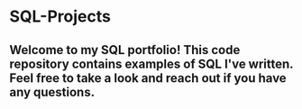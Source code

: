 # SQL-Projects
## Welcome to my SQL portfolio! This code repository contains examples of SQL I've written. Feel free to take a look and reach out if you have any questions.
